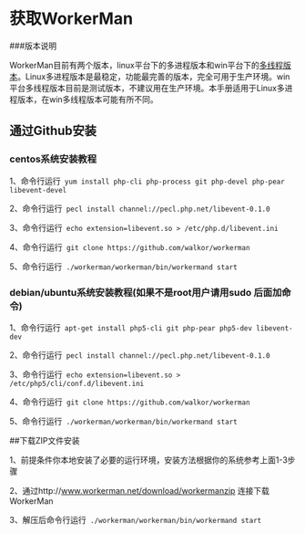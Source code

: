 # 获取WorkerMan

###版本说明

WorkerMan目前有两个版本，linux平台下的多进程版本和win平台下的[多线程版本](https://github.com/walkor/workerman-for-win)。Linux多进程版本是最稳定，功能最完善的版本，完全可用于生产环境。win平台多线程版本目前是测试版本，不建议用在生产环境。本手册适用于Linux多进程版本，在win多线程版本可能有所不同。

## 通过Github安装

### centos系统安装教程

1、命令行运行```
yum install php-cli php-process git php-devel php-pear libevent-devel```


2、命令行运行```
pecl install channel://pecl.php.net/libevent-0.1.0```


3、命令行运行```
echo extension=libevent.so > /etc/php.d/libevent.ini```


4、命令行运行```
git clone https://github.com/walkor/workerman```


5、命令行运行```
./workerman/workerman/bin/workermand start```


### debian/ubuntu系统安装教程(如果不是root用户请用sudo 后面加命令)

1、命令行运行```
apt-get install php5-cli git php-pear php5-dev libevent-dev```


2、命令行运行```
pecl install channel://pecl.php.net/libevent-0.1.0```


3、命令行运行```
echo extension=libevent.so > /etc/php5/cli/conf.d/libevent.ini```


4、命令行运行```
git clone https://github.com/walkor/workerman```


5、命令行运行```
./workerman/workerman/bin/workermand start```


##下载ZIP文件安装


1、前提条件你本地安装了必要的运行环境，安装方法根据你的系统参考上面1-3步骤

2、通过http://www.workerman.net/download/workermanzip 连接下载WorkerMan

3、解压后命令行运行```
./workerman/workerman/bin/workermand start```

